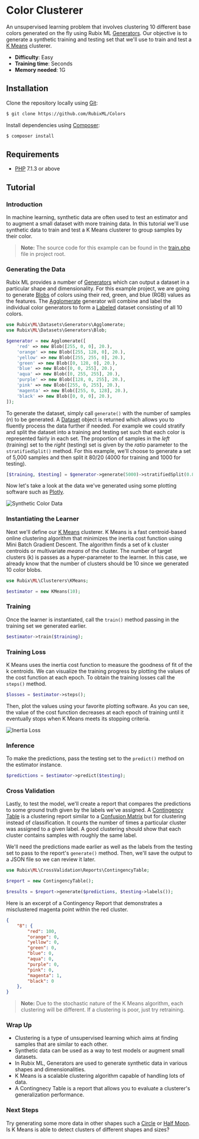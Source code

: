 # Color Clusterer
An unsupervised learning problem that involves clustering 10 different base colors generated on the fly using Rubix ML [Generators](https://docs.rubixml.com/en/latest/datasets/generators/api.html). Our objective is to generate a synthetic training and testing set that we'll use to train and test a [K Means](https://docs.rubixml.com/en/latest/clusterers/k-means.html) clusterer.

- **Difficulty**: Easy
- **Training time**: Seconds
- **Memory needed**: 1G

## Installation
Clone the repository locally using [Git](https://git-scm.com/):
```sh
$ git clone https://github.com/RubixML/Colors
```

Install dependencies using [Composer](https://getcomposer.org/):
```sh
$ composer install
```

## Requirements
- [PHP](https://php.net) 7.1.3 or above

## Tutorial

### Introduction
In machine learning, synthetic data are often used to test an estimator and to augment a small dataset with more training data. In this tutorial we'll use synthetic data to train and test a K Means clusterer to group samples by their color.

> **Note:** The source code for this example can be found in the [train.php](https://github.com/RubixML/Colors/blob/master/train.php) file in project root.

### Generating the Data
Rubix ML provides a number of [Generators](https://docs.rubixml.com/en/latest/datasets/generators/api.html) which can output a dataset in a particular shape and dimensionality. For this example project, we are going to generate [Blobs](https://docs.rubixml.com/en/latest/datasets/generators/blob.html) of colors using their red, green, and blue (RGB) values as the features. The [Agglomerate](https://docs.rubixml.com/en/latest/datasets/generators/agglomerate.html) generator will combine and label the individual color generators to form a [Labeled](https://docs.rubixml.com/en/latest/datasets/labeled.html) dataset consisting of all 10 colors.

```php
use Rubix\ML\Datasets\Generators\Agglomerate;
use Rubix\ML\Datasets\Generators\Blob;

$generator = new Agglomerate([
    'red' => new Blob([255, 0, 0], 20.),
    'orange' => new Blob([255, 128, 0], 20.),
    'yellow' => new Blob([255, 255, 0], 20.),
    'green' => new Blob([0, 128, 0], 20.),
    'blue' => new Blob([0, 0, 255], 20.),
    'aqua' => new Blob([0, 255, 255], 20.),
    'purple' => new Blob([128, 0, 255], 20.),
    'pink' => new Blob([255, 0, 255], 20.),
    'magenta' => new Blob([255, 0, 128], 20.),
    'black' => new Blob([0, 0, 0], 20.),
]);
```

To generate the dataset, simply call `generate()` with the number of samples (*n*) to be generated. A [Dataset](https://docs.rubixml.com/en/latest/datasets/generators/api.html) object is returned which allows you to fluently process the data further if needed. For example we could stratify and split the dataset into a training and testing set such that each color is represented fairly in each set. The proportion of samples in the *left* (training) set to the *right* (testing) set is given by the *ratio* parameter to the `stratifiedSplit()` method. For this example, we'll choose to generate a set of 5,000 samples and then split it 80/20 (4000 for training and 1000 for testing).

```php
[$training, $testing] = $generator->generate(5000)->stratifiedSplit(0.8);
```

Now let's take a look at the data we've generated using some plotting software such as [Plotly](https://plot.ly).

![Synthetic Color Data](https://github.com/RubixML/Colors/blob/master/docs/images/samples-3d.png)

### Instantiating the Learner
Next we'll define our [K Means](https://docs.rubixml.com/en/latest/clusterers/k-means.html) clusterer. K Means is a fast centroid-based online clustering algorithm that minimizes the inertia cost function using Mini Batch Gradient Descent. The algorithm finds a set of k cluster centroids or multivariate *means* of the cluster. The number of target clusters (k) is passes as a hyper-parameter to the learner. In this case, we already know that the number of clusters should be 10 since we generated 10 color blobs.

```php
use Rubix\ML\Clusterers\KMeans;

$estimator = new KMeans(10);
```

### Training
Once the learner is instantiated, call the `train()` method passing in the training set we generated earlier.

```php
$estimator->train($training);
```

### Training Loss
K Means uses the inertia cost function to measure the goodness of fit of the k centroids. We can visualize the training progress by plotting the values of the cost function at each epoch. To obtain the training losses call the `steps()` method.

```php
$losses = $estimator->steps();
```

Then, plot the values using your favorite plotting software. As you can see, the value of the cost function decreases at each epoch of training until it eventually stops when K Means meets its stopping criteria.

![Inertia Loss](https://raw.githubusercontent.com/RubixML/Colors/master/docs/images/training-loss.svg?sanitize=true)

### Inference
To make the predictions, pass the testing set to the `predict()` method on the estimator instance. 
```php
$predictions = $estimator->predict($testing);
```

### Cross Validation
Lastly, to test the model, we'll create a report that compares the predictions to some ground truth given by the labels we've assigned. A [Contingency Table](https://docs.rubixml.com/en/latest/cross-validation/reports/contingency-table.html) is a clustering report similar to a [Confusion Matrix](https://docs.rubixml.com/en/latest/cross-validation/reports/confusion-matrix.html) but for clustering instead of classification. It counts the number of times a particular cluster was assigned to a given label. A good clustering should show that each cluster contains samples with roughly the same label.

We'll need the predictions made earlier as well as the labels from the testing set to pass to the report's `generate()` method. Then, we'll save the output to a JSON file so we can review it later.

```php
use Rubix\ML\CrossValidation\Reports\ContingencyTable;

$report = new ContingencyTable();

$results = $report->generate($predictions, $testing->labels());
```

Here is an excerpt of a Contingency Report that demonstrates a misclustered magenta point within the red cluster.

```json
{
    "8": {
        "red": 100,
        "orange": 0,
        "yellow": 0,
        "green": 0,
        "blue": 0,
        "aqua": 0,
        "purple": 0,
        "pink": 0,
        "magenta": 1,
        "black": 0
    },
}
```

> **Note:** Due to the stochastic nature of the K Means algorithm, each clustering will be different. If a clustering is poor, just try retraining.

### Wrap Up
- Clustering is a type of unsupervised learning which aims at finding samples that are similar to each other.
- Synthetic data can be used as a way to test models or augment small datasets.
- In Rubix ML, Generators are used to generate synthetic data in various shapes and dimensionalities.
- K Means is a scalable clustering algorithm capable of handling lots of data.
- A Contingnecy Table is a report that allows you to evaluate a clusterer's generalization performance.

### Next Steps
Try generating some more data in other shapes such a [Circle](https://docs.rubixml.com/en/latest/datasets/generators/circle.html) or [Half Moon](https://docs.rubixml.com/en/latest/datasets/generators/half-moon.html). Is K Means is able to detect clusters of different shapes and sizes?